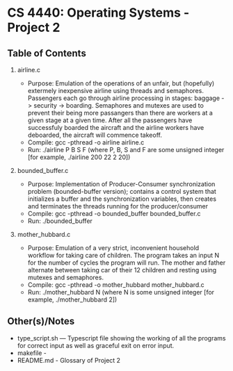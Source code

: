# CS 4440: Operating Systems - Project 2 
Table of Contents
------------
1) airline.c
   - Purpose: Emulation of the operations of an unfair, but (hopefully) extermely inexpensive airline using 
threads and semaphores. Passengers each go through airline processing in stages: baggage -> security -> boarding. Semaphores and mutexes are used to prevent their being more passangers than there are workers at a given stage at a given time. After all the passengers have successfuly boarded the aircraft and the airline workers have deboarded, the aircraft will commence takeoff.
   - Compile: gcc -pthread -o airline airline.c
   - Run:     ./airline P B S F (where P, B, S and F are some unsigned integer [for example, ./airline 200 22 2 20])

2) bounded_buffer.c
   - Purpose: Implementation of Producer-Consumer synchronization problem (bounded-buffer version); contains a control system that
initializes a buffer and the synchronization variables, then creates and terminates the threads running for the producer/consumer
   - Compile: gcc -pthread -o bounded_buffer bounded_buffer.c
   - Run:     ./bounded_buffer

3) mother_hubbard.c
   - Purpose: Emulation of a very strict, inconvenient household workflow for taking care of children. The program takes an input N for the number of cycles the program will run. The mother and father alternate between taking car of their 12 children and resting using mutexes and semaphores.
   - Compile: gcc -pthread -o mother_hubbard mother_hubbard.c
   - Run:     ./mother_hubbard N (where N is some unsigned integer [for example, ./mother_hubbard 2])


Other(s)/Notes
--------------------
- type_script.sh — Typescript file showing the working of all the programs for correct input as well as graceful exit on error input.
- makefile - 
- README.md - Glossary of Project 2

